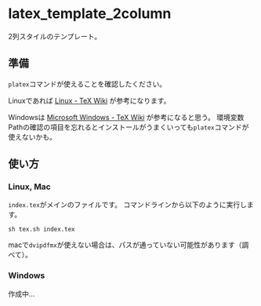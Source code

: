 # latex_template_2column
2列スタイルのテンプレート。

## 準備
`platex`コマンドが使えることを確認したください。

Linuxであれば [Linux - TeX Wiki](https://texwiki.texjp.org/?Linux) が参考になります。

Windowsは [Microsoft Windows - TeX Wiki](https://texwiki.texjp.org/?Microsoft%20Windows) が参考になると思う。
環境変数Pathの確認の項目を忘れるとインストールがうまくいっても`platex`コマンドが使えないかも。

## 使い方
### Linux, Mac
`index.tex`がメインのファイルです。
コマンドラインから以下のように実行します。
```shell
sh tex.sh index.tex
```


macで`dvipdfmx`が使えない場合は、パスが通っていない可能性があります（調べて）。

### Windows
作成中...
